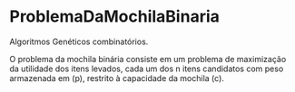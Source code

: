 # ProblemaDaMochilaBinaria
Algoritmos Genéticos combinatórios.

O problema da mochila binária consiste em um problema
de maximização da utilidade dos itens levados, cada
um dos n itens candidatos com peso armazenada em (p),
restrito à capacidade da mochila (c).

